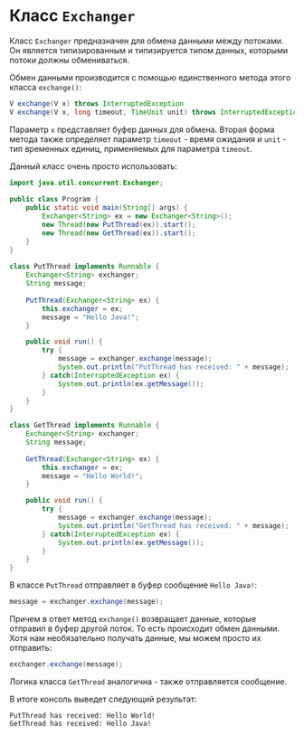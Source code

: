 # Класс `Exchanger`

Класс `Exchanger` предназначен для обмена данными между потоками. Он является типизированным и типизируется типом данных, которыми потоки должны обмениваться.

Обмен данными производится с помощью единственного метода этого класса `exchange()`:

```java
V exchange(V x) throws InterruptedException
V exchange(V x, long timeout, TimeUnit unit) throws InterruptedException, TimeoutException
```

Параметр `x` представляет буфер данных для обмена. Вторая форма метода также определяет параметр `timeout` - время ожидания и `unit` - тип временных единиц, применяемых для параметра `timeout`.

Данный класс очень просто использовать:

```java
import java.util.concurrent.Exchanger;
  
public class Program {
    public static void main(String[] args) {
        Exchanger<String> ex = new Exchanger<String>();
        new Thread(new PutThread(ex)).start();
        new Thread(new GetThread(ex)).start();
    }
}
  
class PutThread implements Runnable {
    Exchanger<String> exchanger;
    String message;
  
    PutThread(Exchanger<String> ex) {
        this.exchanger = ex;
        message = "Hello Java!";
    }

    public void run() {
        try {
            message = exchanger.exchange(message);
            System.out.println("PutThread has received: " + message);
        } catch(InterruptedException ex) {
            System.out.println(ex.getMessage());
        }
    }
}

class GetThread implements Runnable {
    Exchanger<String> exchanger;
    String message;
  
    GetThread(Exchanger<String> ex) {
        this.exchanger = ex;
        message = "Hello World!";
    }

    public void run() {
        try {
            message = exchanger.exchange(message);
            System.out.println("GetThread has received: " + message);
        } catch(InterruptedException ex) {
            System.out.println(ex.getMessage());
        }
    }
}
```

В классе `PutThread` отправляет в буфер сообщение `Hello Java!`:

```java
message = exchanger.exchange(message);
```

Причем в ответ метод `exchange()` возвращает данные, которые отправил в буфер другой поток. То есть происходит обмен данными. Хотя нам необязательно получать данные, мы можем просто их отправить:

```java
exchanger.exchange(message);
```

Логика класса `GetThread` аналогична - также отправляется сообщение.

В итоге консоль выведет следующий результат:

```out
PutThread has received: Hello World!
GetThread has received: Hello Java!
```